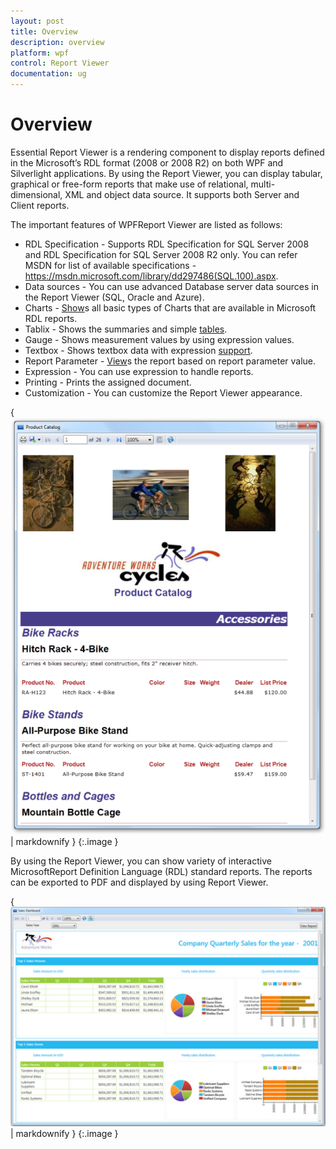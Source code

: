 ```yaml
---
layout: post
title: Overview
description: overview
platform: wpf
control: Report Viewer
documentation: ug
---
```


# Overview

Essential Report Viewer is a rendering component to display reports defined in the Microsoft’s RDL format (2008 or 2008 R2) on both WPF and Silverlight applications. By using the Report Viewer, you can display tabular, graphical or free-form reports that make use of relational, multi-dimensional, XML and object data source.  It supports both Server and Client reports.

The important features of WPFReport Viewer are listed as follows:

* RDL Specification - Supports RDL Specification for SQL Server 2008 and RDL Specification for SQL Server 2008 R2 only. You can refer MSDN for list of available specifications - https://msdn.microsoft.com/library/dd297486(SQL.100).aspx.
* Data sources - You can use advanced Database server data sources in the Report Viewer (SQL, Oracle and Azure).
* Charts - [Show](http://help.syncfusion.com/ug/wpf/default.htm)s all basic types of Charts that are available in Microsoft RDL reports.
* Tablix - Shows the summaries and simple [tables](http://help.syncfusion.com/ug/wpf/default.htm).
* Gauge - Shows measurement values by using expression values.
* Textbox - Shows textbox data with expression [support](http://help.syncfusion.com/ug/wpf/default.htm).
* Report Parameter - [View](http://help.syncfusion.com/ug/wpf/default.htm)s the report based on report parameter value.
* Expression - You can use expression to handle reports.
* Printing - Prints the assigned document.
* Customization - You can customize the Report Viewer appearance.



{ ![Description: C:/Users/lingarajs/AppData/Local/Syncfusion/EssentialStudio/9.4.0.62/Reports/WPF/ReportViewer.WPF/Samples/Product Showcase/Product Catalog/Images/productcatelog.png](Overview_images/Overview_img1.png) | markdownify }
{:.image }


By using the Report Viewer, you can show variety of interactive MicrosoftReport Definition Language (RDL) standard reports. The reports can be exported to PDF and displayed by using Report Viewer.

{ ![Description: D:/TrunkReportingStructure/WPF/ReportViewer.WPF/samples/Product Showcase/Sales Dashboard/Images/salesdashboard.png](Overview_images/Overview_img2.png) | markdownify }
{:.image }


